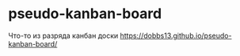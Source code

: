 # pseudo-kanban-board
Что-то из разряда канбан доски https://dobbs13.github.io/pseudo-kanban-board/
